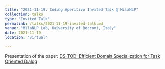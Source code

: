 ```yaml
---
title: "2021-11-19: Coding Aperitivo Invited Talk @ MilaNLP"
collection: talks
type: "Invited Talk"
permalink: /talks/2021-11-19-invited-talk.md
venue: "MilaNLP Lab, University of Bocconi, Italy"
date: 2021-11-19
location: "virtual"

---
```


Presentation of the paper: [DS-TOD: Efficient Domain Specialization for Task Oriented Dialog](https://chiachienhung.github.io/publications/2022-DS-TOD-Efficient%20Domain%20Specialization%20for%20Task%20Oriented%20Dialog/)
